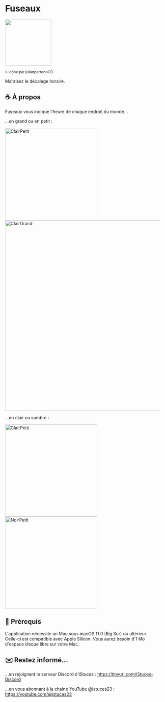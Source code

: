 # Fuseaux
<img a href="https://zupimages.net/viewer.php?id=23/22/dtlv.png"><img src="https://zupimages.net/up/23/22/dtlv.png" width="150"/>

<sub> > Icône par julianparrenoGD. </sub>

Maîtrisez le décalage horaire.

## ☕️ À propos
Fuseaux vous indique l'heure de chaque endroit du monde...

...en grand ou en petit :

<img alt="ClairPetit" src="https://github.com/istucesyt/Fuseaux/assets/108399865/7a0d67b7-9ec5-4a1f-91f8-05dc36b7933d" width="300">
<img alt="ClairGrand" src="https://github.com/istucesyt/Fuseaux/assets/108399865/fb02f274-8c24-44cc-90a1-86e1180aba67" width="620">

...en clair ou sombre :

<img alt="ClairPetit" src="https://github.com/istucesyt/Fuseaux/assets/108399865/b0e2f540-fa75-4bb2-b24c-6215c2f08040" width="300">
<img alt="NoirPetit" src="https://github.com/istucesyt/Fuseaux/assets/108399865/c16173c0-6340-4251-8528-182255b46320" width="300">

## 🚀 Prérequis
L'application nécessite un Mac sous macOS 11.0 (Big Sur) ou ultérieur. Celle-ci est compatible avec Apple Silicon.
Vous aurez besoin d'1 Mo d'espace disque libre sur votre Mac.

## ✉️ Restez informé...
...en rejoignant le serveur Discord d'iStuces : https://tinyurl.com/iStuces-Discord

...en vous abonnant à la chaine YouTube @istuces23 : https://youtube.com/@istuces23
